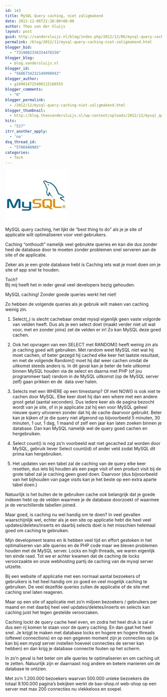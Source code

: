 ```yaml
---
id: 143
title: MySQL Query caching, niet zaligmakend
date: 2012-12-06T22:28:00+00:00
author: Theo van der Sluijs
layout: post
guid: http://vandersluijs.nl/blog/index.php/2012/12/06/mysql-query-caching-niet-zaligmakend/
permalink: /blog/2012/12/mysql-query-caching-niet-zaligmakend.html
blogger_bid:
  - "7319082336334478150"
blogger_blog:
  - blog.vandersluijs.nl
blogger_id:
  - "5686734232149990942"
blogger_author:
  - g104814725400115166555
blogger_comments:
  - "0"
blogger_permalink:
  - /2012/12/mysql-query-caching-niet-zaligmakend.html
blogger_thumbnail:
  - http://blog.theovandersluijs.nl/wp-content/uploads/2012/12/mysql_query_cache.jpg
hits:
  - "517"
itrr_another_apply:
  - 'no'
dsq_thread_id:
  - "5786948985"
categories:
  - Tech
---
```

<div>
  <a href="/images/2012/12/mysql_query_cache.jpg"><img border="0" height="166" src="/images/2012/12/mysql_query_cache.jpg" width="200" /></a>
</div>

MySQL query caching, het lijkt de &#8220;best thing to do&#8221; als je je site of applicatie wilt optimaliseren voor veel gebruikers.

Caching &#8220;onthoudt&#8221; namelijk veel gebruikte queries en kan die dus zonder heel de database door te moeten zonder problemen snel serveren aan de site of de applicatie.

Zeker als je een grote database hebt is Caching iets wat je moet doen om je site of app snel te houden.

Toch?  
<a name="more"></a>Bij mij heeft het in ieder geval veel developers bezig gehouden.

MySQL caching! Zonder goede queries werkt het niet!

Zo hebben de volgende queries als je gebruik wilt maken van caching weinig zin.

1. Select(_) is slecht cachebaar omdat mysql eigenlijk geen vaste volgorde van velden heeft. Dus als je een select doet (maakt verder niet uit wat voor, met en zonder joins) zet de velden er in! Zo kan MySQL deze goed cachen.</p> 

2. Ook het opvragen van een SELECT met RANDOM() heeft weinig zin als je caching goed wilt gebruiken. Met random weet MySQL niet wat hij moet cachen, of beter gezegd hij cached elke keer het laatste resultaat, en met de volgende Random() moet hij dat weer cachen omdat de uitkomst steeds anders is. In dit geval kan je beter de hele uitkomst binnen MySQL houden via de select en daarna met PHP (of jou programmeer taal) random in de MySQL uitkomst (op de MySQL server zelf) gaan prikken en de  data over halen.

3. Selects met een WHERE op een timestamp? Of met NOW() is ook niet te cachen door MySQL. Elke keer doet hij dan een where met een andere groot getal (aantal seconden). Dus iedere keer als de pagina bezocht wordt van je site, of in je applicatie zal hij een voor MySQL geheel nieuwe query uitvoeren zonder dat hij de cache daarvoor gebruikt. Beter kan je kijken of je die query niet afgerond op bijvoorbeeld 5 minuten, 30 minuten, 1 uur, 1 dag, 1 maand of zelf een jaar kan laten zoeken binnen je database. Dan kan MySQL namelijk wel de query goed cachen en hergebruiken.

4. Select count(</em>) is nog zo&#8217;n voorbeeld wat niet gecached zal worden door MySQL, gebruik liever Select count(id) of ander veld zodat MySQL dit prima kan hergebruiken.

5. Het updaten van een tabel zal de caching van de query elke keer resetten, dus iets bij houden als een page visit of een product visit bij de grote tabel zal je caching geen goed doen. Daarvoor (dus bijvoorbeeld van het bijhouden van page visits kan je het beste op een extra aparte tabel doen.)

Natuurlijk is het buiten de te gebruiken cache ook belangrijk dat je goede indexen hebt op de velden waarmee je de database doorzoekt of waarmee je de verschillende tabellen joined.

Maar goed, is caching nu wel handig om te doen? In veel gevallen waarschijnlijk wel, echter als je een site op applicatie hebt die heel veel updates/deletes/inserts en daarbij selects doet is het misschien helemaal goed om caching te gebruiken.

Mijn development teams en ik hebben veel tijd en effort gestoken in het optimaliseren van alle queries en de PHP code maar we bleven problemen houden met de MySQL server. Locks en high threads, we waren eigenlijk ten einde raad. Tot we er achter kwamen dat de caching de locks veroorzaakte en onze webhosting partij de caching van de mysql server uitzette.

Bij een website of applicatie met een normaal aantal bezoekers of gebruikers is het heel handig om zo goed en veel mogelijk caching te gebruiken. De veel dezelfde queries zullen de applicatie of de site met caching snel laten reageren.

Maar op een site of applicatie met zo&#8217;n miljoen bezoekers / gebruikers per maand en met daarbij heel veel updates/deletes/inserts en selects kan caching juist het tegen gestelde veroorzaken.

Caching lockt de query cache heel even, en zodra het heel druk is zal er dus een rij komen te staan voor de query caching. En dan gaat het heel snel. Je krijgt te maken met database locks en hogere en hogere threads (oftewel connections) en op een gegeven moment zijn je connecties op (je kan bij een mysql server instellen hoeveel connecties de server kan hebben) en dan krijg je database connectie fouten op het scherm.

In zo&#8217;n geval is het beter om alle queries te optimaliseren en om caching uit te zetten. Natuurlijk zijn er daarnaast nog andere en betere manieren om de database te ontzien.

Met zo&#8217;n 1.200.000 bezoekers waarvan 500.000 unieke bezoekers die totaal 9.100.000 pagina&#8217;s bekijken werkt de bax-shop.nl web-shop op een server met max 200 connecties nu vlekkeloos en soepel.